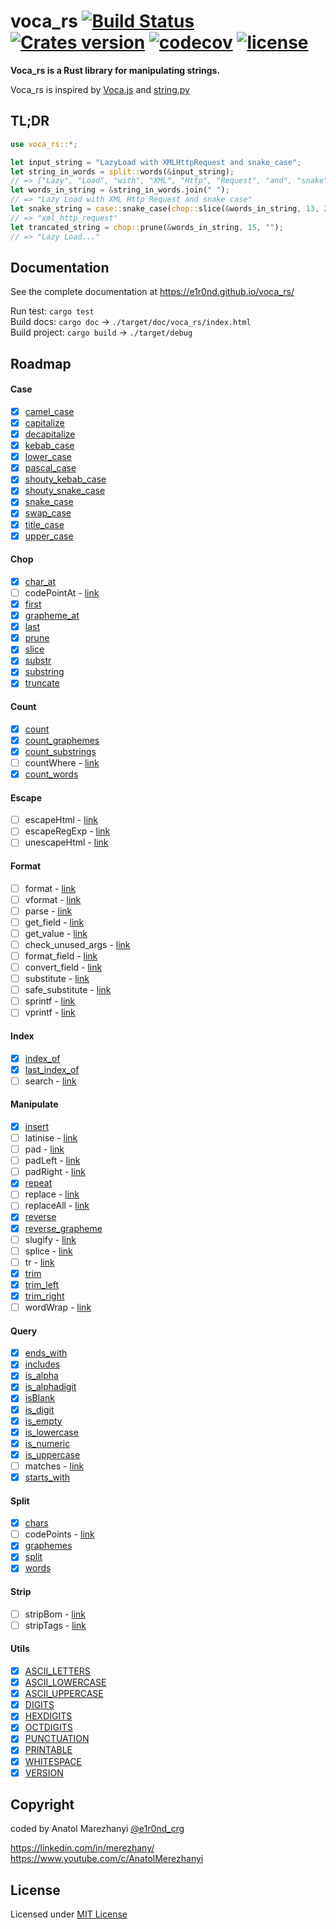 # voca_rs [![Build Status](https://travis-ci.org/e1r0nd/voca_rs.svg?branch=master)](https://travis-ci.org/e1r0nd/voca_rs) [![Crates version](http://meritbadge.herokuapp.com/voca_rs)](https://crates.io/crates/voca_rs) [![codecov](https://codecov.io/gh/e1r0nd/voca_rs/branch/master/graph/badge.svg)](https://codecov.io/gh/e1r0nd/voca_rs) [![license](https://img.shields.io/badge/license-MIT-green.svg)](LICENSE)

**Voca_rs is a Rust library for manipulating strings.**

Voca_rs is inspired by [Voca.js](https://vocajs.com/) and [string.py](https://docs.python.org/3.4/library/string.html)

## TL;DR

```rust
use voca_rs::*;

let input_string = "LazyLoad with XMLHttpRequest and snake_case";
let string_in_words = split::words(&input_string);
// => ["Lazy", "Load", "with", "XML", "Http", "Request", "and", "snake", "case"]
let words_in_string = &string_in_words.join(" ");
// => "Lazy Load with XML Http Request and snake case"
let snake_string = case::snake_case(chop::slice(&words_in_string, 13, 28));
// => "xml_http_request"
let trancated_string = chop::prune(&words_in_string, 15, "");
// => "Lazy Load..."
```

## Documentation

See the complete documentation at https://e1r0nd.github.io/voca_rs/

Run test: `cargo test`<br>
Build docs: `cargo doc` -> `./target/doc/voca_rs/index.html` <br>
Build project: `cargo build` -> `./target/debug`

## Roadmap

#### Case

- [x] [camel_case](https://e1r0nd.github.io/voca_rs/voca_rs/case/fn.camel_case.html)
- [x] [capitalize](https://e1r0nd.github.io/voca_rs/voca_rs/case/fn.capitalize.html)
- [x] [decapitalize](https://e1r0nd.github.io/voca_rs/voca_rs/case/fn.decapitalize.html)
- [x] [kebab_case](https://e1r0nd.github.io/voca_rs/voca_rs/case/fn.kebab_case.html)
- [x] [lower_case](https://e1r0nd.github.io/voca_rs/voca_rs/case/fn.lower_case.html)
- [x] [pascal_case](https://e1r0nd.github.io/voca_rs/voca_rs/case/fn.pascal_case.html)
- [x] [shouty_kebab_case](https://e1r0nd.github.io/voca_rs/voca_rs/case/fn.shouty_kebab_case.html)
- [x] [shouty_snake_case](https://e1r0nd.github.io/voca_rs/voca_rs/case/fn.shouty_snake_case.html)
- [x] [snake_case](https://e1r0nd.github.io/voca_rs/voca_rs/case/fn.snake_case.html)
- [x] [swap_case](https://e1r0nd.github.io/voca_rs/voca_rs/case/fn.swap_case.html)
- [x] [title_case](https://e1r0nd.github.io/voca_rs/voca_rs/case/fn.title_case.html)
- [x] [upper_case](https://e1r0nd.github.io/voca_rs/voca_rs/case/fn.upper_case.html)

#### Chop

- [x] [char_at](https://e1r0nd.github.io/voca_rs/voca_rs/chop/fn.char_at.html)
- [ ] codePointAt - [link](https://vocajs.com/#codePointAt)
- [x] [first](https://e1r0nd.github.io/voca_rs/voca_rs/chop/fn.first.html)
- [x] [grapheme_at](https://e1r0nd.github.io/voca_rs/voca_rs/chop/fn.grapheme_at.html)
- [x] [last](https://e1r0nd.github.io/voca_rs/voca_rs/chop/fn.last.html)
- [x] [prune](https://e1r0nd.github.io/voca_rs/voca_rs/chop/fn.prune.html)
- [x] [slice](https://e1r0nd.github.io/voca_rs/voca_rs/chop/fn.slice.html)
- [x] [substr](https://e1r0nd.github.io/voca_rs/voca_rs/chop/fn.substr.html)
- [x] [substring](https://e1r0nd.github.io/voca_rs/voca_rs/chop/fn.substring.html)
- [x] [truncate](https://e1r0nd.github.io/voca_rs/voca_rs/chop/fn.truncate.html)

#### Count

- [x] [count](https://e1r0nd.github.io/voca_rs/voca_rs/count/fn.count.html)
- [x] [count_graphemes](https://e1r0nd.github.io/voca_rs/voca_rs/count/fn.count_graphemes.html)
- [x] [count_substrings](https://e1r0nd.github.io/voca_rs/voca_rs/count/fn.count_substrings.html)
- [ ] countWhere - [link](https://vocajs.com/#countWhere)
- [x] [count_words](https://e1r0nd.github.io/voca_rs/voca_rs/count/fn.count_words.html)

#### Escape

- [ ] escapeHtml - [link](https://vocajs.com/#escapeHtml)
- [ ] escapeRegExp - [link](https://vocajs.com/#escapeRegExp)
- [ ] unescapeHtml - [link](https://vocajs.com/#unescapeHtml)

#### Format

- [ ] format - [link](https://docs.python.org/3.4/library/string.html#string.Formatter.format)
- [ ] vformat - [link](https://docs.python.org/3.4/library/string.html#string.Formatter.vformat)
- [ ] parse - [link](https://docs.python.org/3.4/library/string.html#string.Formatter.parse)
- [ ] get_field - [link](https://docs.python.org/3.4/library/string.html#string.Formatter.get_field)
- [ ] get_value - [link](https://docs.python.org/3.4/library/string.html#string.Formatter.get_value)
- [ ] check_unused_args - [link](https://docs.python.org/3.4/library/string.html#string.Formatter.check_unused_args)
- [ ] format_field - [link](https://docs.python.org/3.4/library/string.html#string.Formatter.format_field)
- [ ] convert_field - [link](https://docs.python.org/3.4/library/string.html#string.Formatter.convert_field)
- [ ] substitute - [link](https://docs.python.org/3.4/library/string.html#string.Template.substitute)
- [ ] safe_substitute - [link](https://docs.python.org/3.4/library/string.html#string.Template.safe_substitute)
- [ ] sprintf - [link](https://vocajs.com/#sprintf)
- [ ] vprintf - [link](https://vocajs.com/#vprintf)

#### Index

- [x] [index_of](https://e1r0nd.github.io/voca_rs/voca_rs/index/fn.index_of.html)
- [x] [last_index_of](https://e1r0nd.github.io/voca_rs/voca_rs/index/fn.last_index_of.html)
- [ ] search - [link](https://vocajs.com/#search)

#### Manipulate

- [x] [insert](https://e1r0nd.github.io/voca_rs/voca_rs/query/fn.insert.html)
- [ ] latinise - [link](https://vocajs.com/#latinise)
- [ ] pad - [link](https://vocajs.com/#pad)
- [ ] padLeft - [link](https://vocajs.com/#padLeft)
- [ ] padRight - [link](https://vocajs.com/#padRight)
- [x] [repeat](https://e1r0nd.github.io/voca_rs/voca_rs/query/fn.repeat.html)
- [ ] replace - [link](https://vocajs.com/#replace)
- [ ] replaceAll - [link](https://vocajs.com/#replaceAll)
- [x] [reverse](https://e1r0nd.github.io/voca_rs/voca_rs/query/fn.reverse.html)
- [x] [reverse_grapheme](https://e1r0nd.github.io/voca_rs/voca_rs/query/fn.reverse_grapheme.html)
- [ ] slugify - [link](https://vocajs.com/#slugify)
- [ ] splice - [link](https://vocajs.com/#splice)
- [ ] tr - [link](https://vocajs.com/#tr)
- [x] [trim](https://e1r0nd.github.io/voca_rs/voca_rs/manipulate/fn.trim.html)
- [x] [trim_left](https://e1r0nd.github.io/voca_rs/voca_rs/manipulate/fn.trim_left.html)
- [x] [trim_right](https://e1r0nd.github.io/voca_rs/voca_rs/manipulate/fn.trim_right.html)
- [ ] wordWrap - [link](https://vocajs.com/#wordWrap)

#### Query

- [x] [ends_with](https://e1r0nd.github.io/voca_rs/voca_rs/query/fn.ends_with.html)
- [x] [includes](https://e1r0nd.github.io/voca_rs/voca_rs/query/fn.includes.html)
- [x] [is_alpha](https://e1r0nd.github.io/voca_rs/voca_rs/query/fn.is_alpha.html)
- [x] [is_alphadigit](https://e1r0nd.github.io/voca_rs/voca_rs/query/fn.is_alphadigit.html)
- [x] [isBlank](https://e1r0nd.github.io/voca_rs/voca_rs/query/fn.is_blank.html)
- [x] [is_digit](https://e1r0nd.github.io/voca_rs/voca_rs/query/fn.is_digit.html)
- [x] [is_empty](https://e1r0nd.github.io/voca_rs/voca_rs/query/fn.is_empty.html)
- [x] [is_lowercase](https://e1r0nd.github.io/voca_rs/voca_rs/query/fn.is_lowercase.html)
- [x] [is_numeric](https://e1r0nd.github.io/voca_rs/voca_rs/query/fn.is_numeric.html)
- [x] [is_uppercase](https://e1r0nd.github.io/voca_rs/voca_rs/query/fn.is_uppercase.html)
- [ ] matches - [link](https://vocajs.com/#matches)
- [x] [starts_with](https://e1r0nd.github.io/voca_rs/voca_rs/query/fn.starts_with.html)

#### Split

- [x] [chars](https://e1r0nd.github.io/voca_rs/voca_rs/split/fn.chars.html)
- [ ] codePoints - [link](https://vocajs.com/#codePoints)
- [x] [graphemes](https://e1r0nd.github.io/voca_rs/voca_rs/split/fn.graphemes.html)
- [x] [split](https://e1r0nd.github.io/voca_rs/voca_rs/split/fn.split.html)
- [x] [words](https://e1r0nd.github.io/voca_rs/voca_rs/split/fn.words.html)

#### Strip

- [ ] stripBom - [link](https://vocajs.com/#stripBom)
- [ ] stripTags - [link](https://vocajs.com/#stripTags)

#### Utils

- [x] [ASCII_LETTERS](https://e1r0nd.github.io/voca_rs/voca_rs/utils/constant.ASCII_LETTERS.html)
- [x] [ASCII_LOWERCASE](https://e1r0nd.github.io/voca_rs/voca_rs/utils/constant.ASCII_LOWERCASE.html)
- [x] [ASCII_UPPERCASE](https://e1r0nd.github.io/voca_rs/voca_rs/utils/constant.ASCII_UPPERCASE.html)
- [x] [DIGITS](https://e1r0nd.github.io/voca_rs/voca_rs/utils/constant.DIGITS.html)
- [x] [HEXDIGITS](https://e1r0nd.github.io/voca_rs/voca_rs/utils/constant.HEXDIGITS.html)
- [x] [OCTDIGITS](https://e1r0nd.github.io/voca_rs/voca_rs/utils/constant.OCTDIGITS.html)
- [x] [PUNCTUATION](https://e1r0nd.github.io/voca_rs/voca_rs/utils/constant.PUNCTUATION.html)
- [x] [PRINTABLE](https://e1r0nd.github.io/voca_rs/voca_rs/utils/constant.PRINTABLE.html)
- [x] [WHITESPACE](https://e1r0nd.github.io/voca_rs/voca_rs/utils/constant.WHITESPACE.html)
- [x] [VERSION](https://e1r0nd.github.io/voca_rs/voca_rs/utils/constant.VERSION.html)

## Copyright

coded by Anatol Marezhanyi [@e1r0nd_crg](https://twitter.com/e1r0nd_crg)

https://linkedin.com/in/merezhany/<br>
https://www.youtube.com/c/AnatolMerezhanyi

## License

Licensed under [MIT License](LICENSE)
